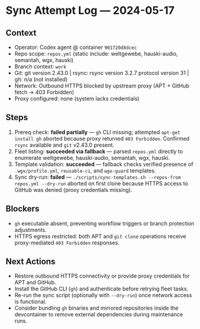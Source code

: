 # Sync Attempt Log — 2024-05-17

## Context
- Operator: Codex agent @ container `901720d8dcec`
- Repo scope: `repos.yml` (static include: weltgewebe, hauski-audio, semantah, wgx, hauski)
- Branch context: `work`
- Git: git version 2.43.0 | rsync: rsync  version 3.2.7  protocol version 31 | gh: n/a (not installed)
- Network: Outbound HTTPS blocked by upstream proxy (APT + GitHub fetch → 403 Forbidden)
- Proxy configured: none (system lacks credentials)

## Steps
1. Prereq check: **failed partially** — `gh` CLI missing; attempted `apt-get install gh` aborted because proxy returned `403 Forbidden`. Confirmed `rsync` available and `git` v2.43.0 present.
2. Fleet listing: **succeeded via fallback** — parsed `repos.yml` directly to enumerate weltgewebe, hauski-audio, semantah, wgx, hauski.
3. Template validation: **succeeded** — fallback checks verified presence of `.wgx/profile.yml`, `reusable-ci`, and `wgx-guard` templates.
4. Sync dry-run: **failed** — `./scripts/sync-templates.sh --repos-from repos.yml --dry-run` aborted on first clone because HTTPS access to GitHub was denied (proxy credentials missing).

## Blockers
- `gh` executable absent, preventing workflow triggers or branch protection adjustments.
- HTTPS egress restricted: both APT and `git clone` operations receive proxy-mediated `403 Forbidden` responses.

## Next Actions
- Restore outbound HTTPS connectivity or provide proxy credentials for APT and GitHub.
- Install the GitHub CLI (`gh`) and authenticate before retrying fleet tasks.
- Re-run the sync script (optionally with `--dry-run`) once network access is functional.
- Consider bundling `gh` binaries and mirrored repositories inside the devcontainer to remove external dependencies during maintenance runs.
